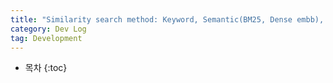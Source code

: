 ```yaml
---
title: "Similarity search method: Keyword, Semantic(BM25, Dense embb), Hybrid Search"
category: Dev Log
tag: Development
---
```








* 목차
{:toc}










